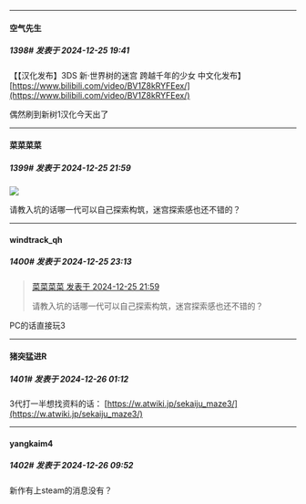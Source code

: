 ﻿
*****

####  空气先生  
##### 1398#       发表于 2024-12-25 19:41

【【汉化发布】3DS 新·世界树的迷宫 跨越千年的少女 中文化发布】 [https://www.bilibili.com/video/BV1Z8kRYFEex/](https://www.bilibili.com/video/BV1Z8kRYFEex/)

偶然刷到新树1汉化今天出了


*****

####  菜菜菜菜  
##### 1399#       发表于 2024-12-25 21:59

<img src="https://static.saraba1st.com/image/smiley/face2017/072.png" referrerpolicy="no-referrer">

请教入坑的话哪一代可以自己探索构筑，迷宫探索感也还不错的？


*****

####  windtrack_qh  
##### 1400#       发表于 2024-12-25 23:13

<blockquote><a href="httphttps://bbs.saraba1st.com/2b/forum.php?mod=redirect&amp;goto=findpost&amp;pid=67017644&amp;ptid=2118690" target="_blank">菜菜菜菜 发表于 2024-12-25 21:59</a>

请教入坑的话哪一代可以自己探索构筑，迷宫探索感也还不错的？</blockquote>
PC的话直接玩3


*****

####  猪突猛进R  
##### 1401#       发表于 2024-12-26 01:12

3代打一半想找资料的话：
[https://w.atwiki.jp/sekaiju_maze3/](https://w.atwiki.jp/sekaiju_maze3/)


*****

####  yangkaim4  
##### 1402#       发表于 2024-12-26 09:52

新作有上steam的消息没有？

